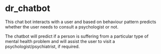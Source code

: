 # dr_chatbot
This chat bot interacts with a user and based on behaviour pattern predicts whether the user needs to consult a psychologist or not.

The chatbot will predict if a person is suffering from a particular type of mental health problem and will assist the user to visit a psychologist/psychiatrist, if required.
